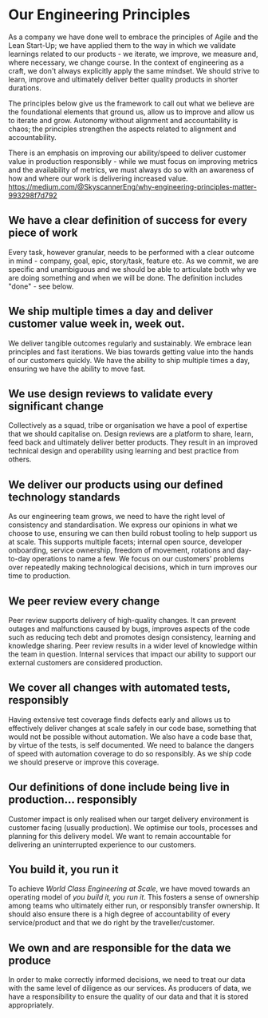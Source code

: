 # Our Engineering Principles

As a company we have done well to embrace the principles of Agile and the Lean Start-Up; we have applied them to the way in which we validate learnings related to our products - we iterate, we improve, we measure and, where necessary, we change course. In the context of engineering as a craft, we don't always explicitly apply the same mindset. We should strive to learn, improve and ultimately deliver better quality products in shorter durations. 

The principles below give us the framework to call out what we believe are the foundational elements that ground us, allow us to improve and allow us to iterate and grow. Autonomy without alignment and accountability is chaos; the principles strengthen the aspects related to alignment and accountability. 

There is an emphasis on improving our ability/speed to deliver customer value in production responsibly - while we must focus on improving metrics and the availability of metrics, we must always do so with an awareness of how and where our work is delivering increased value. https://medium.com/@SkyscannerEng/why-engineering-principles-matter-993298f7d792

## We have a clear definition of success for every piece of work

Every task, however granular, needs to be performed with a clear outcome in mind - company, goal, epic, story/task, feature etc. As we commit, we are specific and unambiguous and we should be able to articulate both why we are doing something and when we will be done. The definition includes "done" - see below.

## We ship multiple times a day and deliver customer value week in, week out.

We deliver tangible outcomes regularly and sustainably. We embrace lean principles and fast iterations. We bias towards getting value into the hands of our customers quickly. We have the ability to ship multiple times a day, ensuring we have the ability to move fast.


## We use design reviews to validate every significant change

Collectively as a squad, tribe or organisation we have a pool of expertise that we should capitalise on. Design reviews are a platform to share, learn, feed back and ultimately deliver better products. They result in an improved technical design and operability using learning and best practice from others.


## We deliver our products using our defined technology standards  

As our engineering team grows, we need to have the right level of consistency and standardisation. We express our opinions in what we choose to use, ensuring we can then build robust tooling to help support us at scale. This supports multiple facets; internal open source, developer onboarding, service ownership, freedom of movement, rotations and day-to-day operations to name a few. We focus on our customers’ problems over repeatedly making technological decisions, which in turn improves our time to production.


## We peer review every change  

Peer review supports delivery of high-quality changes. It can prevent outages and malfunctions caused by bugs, improves aspects of the code such as reducing tech debt and promotes design consistency, learning and knowledge sharing. Peer review results in a wider level of knowledge within the team in question. Internal services that impact our ability to support our external customers are considered production.


## We cover all changes with automated tests, responsibly

Having extensive test coverage finds defects early and allows us to effectively deliver changes at scale safely in our code base, something that would not be possible without automation. We also have a code base that, by virtue of the tests, is self documented. We need to balance the dangers of speed with automation coverage to do so responsibly. As we ship code we should preserve or improve this coverage.


## Our definitions of done include being live in production... responsibly

Customer impact is only realised when our target delivery environment is customer facing (usually production). We optimise our tools, processes and planning for this delivery model. We want to remain accountable for delivering an uninterrupted experience to our customers.


## You build it, you run it

To achieve *World Class Engineering at Scale*, we have moved towards an operating model of *you build it, you run it*. This fosters a sense of ownership among teams who ultimately either run, or responsibly transfer ownership. It should also ensure there is a high degree of accountability of every service/product and that we do right by the traveller/customer.


## We own and are responsible for the data we produce

In order to make correctly informed decisions, we need to treat our data with the same level of diligence as our services. As producers of data, we have a responsibility to ensure the quality of our data and that it is stored appropriately.

